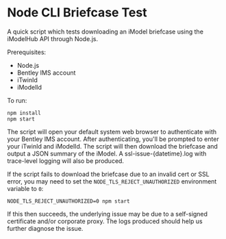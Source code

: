 # Node CLI Briefcase Test

A quick script which tests downloading an iModel briefcase using the iModelHub API through Node.js.

Prerequisites:

- Node.js
- Bentley IMS account
- iTwinId
- iModelId

To run:

```shell
npm install
npm start
```

The script will open your default system web browser to authenticate with your Bentley IMS account. After authenticating, you'll be prompted to enter your iTwinId and iModelId. The script will then download the briefcase and output a JSON summary of the iModel. A ssl-issue-{datetime}.log with trace-level logging will also be produced.

If the script fails to download the briefcase due to an invalid cert or SSL error, you may need to set the `NODE_TLS_REJECT_UNAUTHORIZED` environment variable to `0`:

```shell
NODE_TLS_REJECT_UNAUTHORIZED=0 npm start
```

If this then succeeds, the underlying issue may be due to a self-signed certificate and/or corporate proxy. The logs produced should help us further diagnose the issue.
